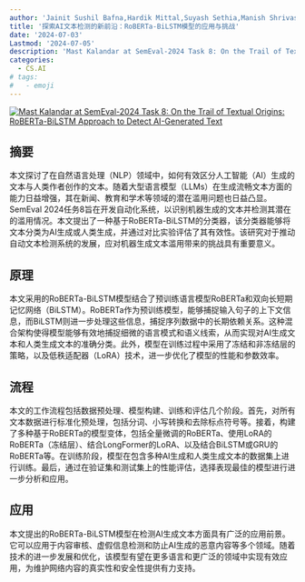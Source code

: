 ```yaml
---
author: 'Jainit Sushil Bafna,Hardik Mittal,Suyash Sethia,Manish Shrivastava,Radhika Mamidi'
title: '探索AI文本检测的新前沿：RoBERTa-BiLSTM模型的应用与挑战'
date: '2024-07-03'
Lastmod: '2024-07-05'
description: 'Mast Kalandar at SemEval-2024 Task 8: On the Trail of Textual Origins: RoBERTa-BiLSTM Approach to Detect AI-Generated Text'
categories:
  - CS.AI
# tags:
#   - emoji
---
```


[![Mast Kalandar at SemEval-2024 Task 8: On the Trail of Textual Origins: RoBERTa-BiLSTM Approach to Detect AI-Generated Text](https://arxiv-research-1301205113.cos.ap-guangzhou.myqcloud.com/images/2407.02978v1.pdf_0.jpg)](https://arxiv.org/abs/2407.02978v1)

## 摘要

本文探讨了在自然语言处理（NLP）领域中，如何有效区分人工智能（AI）生成的文本与人类作者创作的文本。随着大型语言模型（LLMs）在生成流畅文本方面的能力日益增强，其在新闻、教育和学术等领域的潜在滥用问题也日益凸显。SemEval 2024任务8旨在开发自动化系统，以识别机器生成的文本并检测其潜在的滥用情况。本文提出了一种基于RoBERTa-BiLSTM的分类器，该分类器能够将文本分类为AI生成或人类生成，并通过对比实验评估了其有效性。该研究对于推动自动文本检测系统的发展，应对机器生成文本滥用带来的挑战具有重要意义。<!--more-->

## 原理

本文采用的RoBERTa-BiLSTM模型结合了预训练语言模型RoBERTa和双向长短期记忆网络（BiLSTM）。RoBERTa作为预训练模型，能够捕捉输入句子的上下文信息，而BiLSTM则进一步处理这些信息，捕捉序列数据中的长期依赖关系。这种混合架构使得模型能够有效地捕捉细微的语言模式和语义线索，从而实现对AI生成文本和人类生成文本的准确分类。此外，模型在训练过程中采用了冻结和非冻结层的策略，以及低秩适配器（LoRA）技术，进一步优化了模型的性能和参数效率。

## 流程

本文的工作流程包括数据预处理、模型构建、训练和评估几个阶段。首先，对所有文本数据进行标准化预处理，包括分词、小写转换和去除标点符号等。接着，构建了多种基于RoBERTa的模型变体，包括全量微调的RoBERTa、使用LoRA的RoBERTa（冻结层）、结合LongFormer的LoRA、以及结合BiLSTM或GRU的RoBERTa等。在训练阶段，模型在包含多种AI生成和人类生成文本的数据集上进行训练。最后，通过在验证集和测试集上的性能评估，选择表现最佳的模型进行进一步分析和应用。

## 应用

本文提出的RoBERTa-BiLSTM模型在检测AI生成文本方面具有广泛的应用前景。它可以应用于内容审核、虚假信息检测和防止AI生成的恶意内容等多个领域。随着技术的进一步发展和优化，该模型有望在更多语言和更广泛的领域中实现有效应用，为维护网络内容的真实性和安全性提供有力支持。